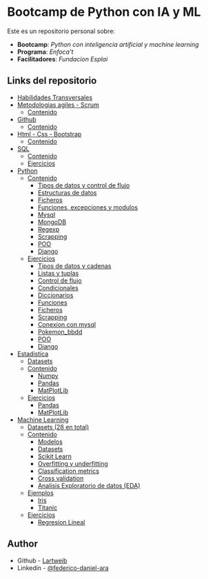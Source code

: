 # Bootcamp de Python con IA y ML

Este es un repositorio personal sobre:

- **Bootcamp**: _Python con inteligencia artificial y machine learning_
- **Programa**: _Enfoca't_
- **Facilitadores**: _Fundacion Esplai_
  
## Links del repositorio

- [Habilidades Transversales](https://github.com/Lartweib/Bootcamp-Python-MachineLearning/tree/main/Transversales)
- [Metodologias agiles - Scrum](https://github.com/Lartweib/Bootcamp-Python-MachineLearning/tree/main/Scrum)
  - [Contenido](https://github.com/Lartweib/Bootcamp-Python-MachineLearning/tree/main/Scrum)
- [Github](https://github.com/Lartweib/Bootcamp-Python-MachineLearning/tree/main/Github)
  - [Contenido](https://github.com/Lartweib/Bootcamp-Python-MachineLearning/tree/main/Github)
- [Html - Css - Bootstrap](https://github.com/Lartweib/Bootcamp-Python-MachineLearning/tree/main/HTML%20-%20CSS%20-%20Bootstrap/Contenido)
  - [Contenido](https://github.com/Lartweib/Bootcamp-Python-MachineLearning/tree/main/HTML%20-%20CSS%20-%20Bootstrap/Contenido)
- [SQL](https://github.com/Lartweib/Bootcamp-Python-MachineLearning/tree/main/SQL)
  - [Contenido](https://github.com/Lartweib/Bootcamp-Python-MachineLearning/tree/main/SQL/Contenido)
  - [Ejercicios](https://github.com/Lartweib/Bootcamp-Python-MachineLearning/tree/main/SQL/Ejercicios)
- [Python](https://github.com/Lartweib/Bootcamp-Python-MachineLearning/tree/main/Python)
  - [Contenido](https://github.com/Lartweib/Bootcamp-Python-MachineLearning/tree/main/Python/Contenido)
    - [Tipos de datos y control de flujo](https://github.com/Lartweib/Bootcamp-Python-MachineLearning/tree/main/Python/Contenido/1-%20tipos%20de%20datos%20y%20control%20de%20flujo)
    - [Estructuras de datos](https://github.com/Lartweib/Bootcamp-Python-MachineLearning/tree/main/Python/Contenido/2-%20estructuras%20de%20datos)
    - [Ficheros](https://github.com/Lartweib/Bootcamp-Python-MachineLearning/tree/main/Python/Contenido/3-%20ficheros)
    - [Funciones, excepciones y modulos](https://github.com/Lartweib/Bootcamp-Python-MachineLearning/tree/main/Python/Contenido/4-%20funciones.%20excepciones%20y%20modulos)
    - [Mysql](https://github.com/Lartweib/Bootcamp-Python-MachineLearning/tree/main/Python/Contenido/5-%20mysql)
    - [MongoDB](https://github.com/Lartweib/Bootcamp-Python-MachineLearning/tree/main/Python/Contenido/6-%20mongodb)
    - [Regexp](https://github.com/Lartweib/Bootcamp-Python-MachineLearning/tree/main/Python/Contenido/7-%20regexp)
    - [Scrapping](https://github.com/Lartweib/Bootcamp-Python-MachineLearning/tree/main/Python/Contenido/8-%20scrapping)
    - [POO](https://github.com/Lartweib/Bootcamp-Python-MachineLearning/tree/main/Python/Contenido/9-%20POO)
    - [Django](https://github.com/Lartweib/Bootcamp-Python-MachineLearning/tree/main/Django/contenido)
  - [Ejercicios](https://github.com/Lartweib/Bootcamp-Python-MachineLearning/tree/main/Python/Ejercicios)
    - [Tipos de datos y cadenas](https://github.com/Lartweib/Bootcamp-Python-MachineLearning/tree/main/Python/Ejercicios/Ejercicios%20tipos%20de%20datos%20y%20cadenas)
    - [Listas y tuplas](https://github.com/Lartweib/Bootcamp-Python-MachineLearning/tree/main/Python/Ejercicios/Ejercicios%20de%20listas%20y%20tuplas)
    - [Control de flujo](https://github.com/Lartweib/Bootcamp-Python-MachineLearning/tree/main/Python/Ejercicios/Ejercicios%20control%20de%20flujo)
    - [Condicionales](https://github.com/Lartweib/Bootcamp-Python-MachineLearning/tree/main/Python/Ejercicios/Ejercicios%20condicionales)
    - [Diccionarios](https://github.com/Lartweib/Bootcamp-Python-MachineLearning/tree/main/Python/Ejercicios/Ejercicios%20diccionarios)
    - [Funciones](https://github.com/Lartweib/Bootcamp-Python-MachineLearning/tree/main/Python/Ejercicios/Ejercicios%20funciones)
    - [Ficheros](https://github.com/Lartweib/Bootcamp-Python-MachineLearning/tree/main/Python/Ejercicios/Ejercicio%20ficheros)
    - [Scrapping](https://github.com/Lartweib/Bootcamp-Python-MachineLearning/tree/main/Python/Ejercicios/Ejercicios%20scrapping)
    - [Conexion con mysql](https://github.com/Lartweib/Bootcamp-Python-MachineLearning/tree/main/Python/Ejercicios/conexion%20con%20mysql)
    - [Pokemon_bbdd](https://github.com/JunJunDAM/pokemon_bbdd)
    - [POO](https://github.com/Lartweib/Bootcamp-Python-MachineLearning/tree/main/Python/Ejercicios/POO)
    - [Django](https://github.com/Lartweib/Bootcamp-Python-MachineLearning/tree/main/Django/ejemplos)
- [Estadistica](https://github.com/Lartweib/Bootcamp-Python-MachineLearning/tree/main/Estadistica)
  - [Datasets](https://github.com/Lartweib/Bootcamp-Python-MachineLearning/tree/main/Estadistica/Datasets)
  - [Contenido](https://github.com/Lartweib/Bootcamp-Python-MachineLearning/tree/main/Estadistica/Contenido)
    - [Numpy](https://github.com/Lartweib/Bootcamp-Python-MachineLearning/tree/main/Estadistica/Numpy)
    - [Pandas](https://github.com/Lartweib/Bootcamp-Python-MachineLearning/tree/main/Estadistica/Pandas)
    - [MatPlotLib](https://github.com/Lartweib/Bootcamp-Python-MachineLearning/tree/main/Estadistica/MatPlotLib)
  - [Ejercicios](https://github.com/Lartweib/Bootcamp-Python-MachineLearning/tree/main/Estadistica)
    - [Pandas](https://github.com/Lartweib/Bootcamp-Python-MachineLearning/tree/main/Estadistica/Pandas/ejercicios)
    - [MatPlotLib](https://github.com/Lartweib/Bootcamp-Python-MachineLearning/tree/main/Estadistica/MatPlotLib/Ejercicios)
- [Machine Learning](https://github.com/Lartweib/Bootcamp-Python-MachineLearning/tree/main/Machine%20Learning)
  - [Datasets (28 en total)](https://github.com/Lartweib/Bootcamp-Python-MachineLearning/tree/main/Machine%20Learning/02_Datasets)
  - [Contenido](https://github.com/Lartweib/Bootcamp-Python-MachineLearning/tree/main/Machine%20Learning)
    - [Modelos](https://github.com/Lartweib/Bootcamp-Python-MachineLearning/tree/main/Machine%20Learning/01_Modelos)
    - [Datasets](https://github.com/Lartweib/Bootcamp-Python-MachineLearning/tree/main/Machine%20Learning/02_Datasets)
    - [Scikit Learn](https://github.com/Lartweib/Bootcamp-Python-MachineLearning/tree/main/Machine%20Learning/03_Scikit%20Learn)
    - [Overfitting y underfitting](https://github.com/Lartweib/Bootcamp-Python-MachineLearning/tree/main/Machine%20Learning/04_Overfitting%20y%20underfitting)
    - [Classification metrics](https://github.com/Lartweib/Bootcamp-Python-MachineLearning/tree/main/Machine%20Learning/05_Classification%20metrics)
    - [Cross validation](https://github.com/Lartweib/Bootcamp-Python-MachineLearning/tree/main/Machine%20Learning/06_Cross%20validation)
    - [Analisis Exploratorio de datos (EDA)](https://github.com/Lartweib/Bootcamp-Python-MachineLearning/tree/main/Machine%20Learning/07_EDA)
  - [Ejemplos](https://github.com/Lartweib/Bootcamp-Python-MachineLearning/tree/main/Machine%20Learning/Ejemplos)
    - [Iris](https://github.com/Lartweib/Bootcamp-Python-MachineLearning/tree/main/Machine%20Learning/Ejemplos/iris)
    - [Titanic](https://github.com/Lartweib/Bootcamp-Python-MachineLearning/tree/main/Machine%20Learning/Ejemplos/titanic)
  - [Ejercicios](https://github.com/Lartweib/Bootcamp-Python-MachineLearning/tree/main/Machine%20Learning/Ejercicios)
    - [Regresion Lineal](https://github.com/Lartweib/Bootcamp-Python-MachineLearning/tree/main/Machine%20Learning/Ejercicios/Regresion%20Lineal)

## Author

- Github - [Lartweib](https://github.com/Lartweib)
- Linkedin - [@federico-daniel-ara](https://www.linkedin.com/in/federico-daniel-ara/)
